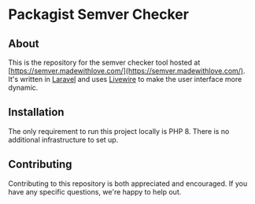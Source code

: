 # Packagist Semver Checker

## About

This is the repository for the semver checker tool hosted at [https://semver.madewithlove.com/](https://semver.madewithlove.com/).
It's written in [Laravel](https://laravel.com/) and uses [Livewire](https://laravel-livewire.com/) to make the user interface more dynamic.

## Installation

The only requirement to run this project locally is PHP 8. There is no additional infrastructure to set up.

## Contributing

Contributing to this repository is both appreciated and encouraged. If you have any specific questions, we're happy to help out.
